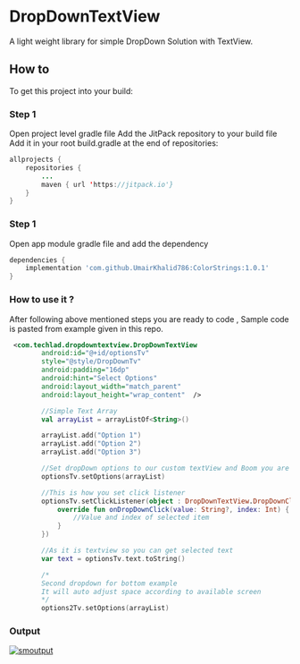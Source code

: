 # DropDownTextView

A light weight library for simple DropDown Solution with TextView.


## How to
To get this project into your build:
### Step 1
Open project level gradle file
Add the JitPack repository to your build file
Add it in your root build.gradle at the end of repositories:
```java
allprojects {
    repositories {
    	...
    	maven { url 'https://jitpack.io'}
    }
}
```
### Step 1
Open app module gradle file and add the dependency
```gradle
dependencies {
	implementation 'com.github.UmairKhalid786:ColorStrings:1.0.1'
}
```
### How to use it ?
After following above mentioned steps you are ready to code , Sample code is pasted from example given in this repo.

```xml
 <com.techlad.dropdowntextview.DropDownTextView
        android:id="@+id/optionsTv"
        style="@style/DropDownTv"
        android:padding="16dp"
        android:hint="Select Options"
        android:layout_width="match_parent"
        android:layout_height="wrap_content"  />

```

```kotlin
        //Simple Text Array
        val arrayList = arrayListOf<String>()

        arrayList.add("Option 1")
        arrayList.add("Option 2")
        arrayList.add("Option 3")

        //Set dropDown options to our custom textView and Boom you are done with it
        optionsTv.setOptions(arrayList)

        //This is how you set click listener
        optionsTv.setClickListener(object : DropDownTextView.DropDownClickListener{
            override fun onDropDownClick(value: String?, index: Int) {
                //Value and index of selected item
            }
        })

        //As it is textview so you can get selected text
        var text = optionsTv.text.toString()

        /*
        Second dropdown for bottom example
        It will auto adjust space according to available screen
        */
        options2Tv.setOptions(arrayList)
```

### Output
[![smoutput](https://github.com/UmairKhalid786/DropDownTextView/screenshots/top.png "smoutput")](https://github.com/UmairKhalid786/DropDownTextView/screenshots/bottom.png  "smoutput")
